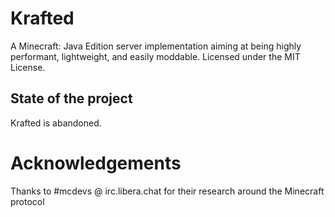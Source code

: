 # Krafted
A Minecraft: Java Edition server implementation aiming at being highly performant, lightweight, and easily moddable.
Licensed under the MIT License.

## State of the project
Krafted is abandoned.

# Acknowledgements
Thanks to #mcdevs @ irc.libera.chat for their research around the Minecraft protocol
